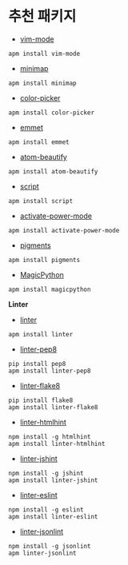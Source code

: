 # 추천 패키지
* [vim-mode](https://atom.io/packages/vim-mode)
```
apm install vim-mode
```
* [minimap](https://atom.io/packages/minimap)
```
apm install minimap
```
* [color-picker](https://atom.io/packages/color-picker)
```
apm install color-picker
```
* [emmet](https://atom.io/packages/emmet)
```
apm install emmet
```
* [atom-beautify](https://atom.io/packages/atom-beautify)
```
apm install atom-beautify
```
* [script](https://atom.io/packages/script)
```
apm install script
```
* [activate-power-mode](https://atom.io/packages/activate-power-mode)
```
apm install activate-power-mode
```
* [pigments](https://atom.io/packages/pigments)
```
apm install pigments
```
* [MagicPython](https://atom.io/packages/magicpython)
```
apm install magicpython
```

**Linter**
* [linter](https://atom.io/packages/linter)
```
apm install linter
```
* [linter-pep8](https://atom.io/packages/linter-pep8)
```
pip install pep8
apm install linter-pep8
```
* [linter-flake8](https://atom.io/packages/linter-flake8)
```
pip install flake8
apm install linter-flake8
```
* [linter-htmlhint](https://atom.io/packages/linter-htmlhint)
```
npm install -g htmlhint
apm install linter-htmlhint
```
* [linter-jshint](https://atom.io/packages/linter-jshint)
```
npm install -g jshint
apm install linter-jshint
```
* [linter-eslint](https://atom.io/packages/linter-eslint)
```
npm install -g eslint
apm install linter-eslint
```
* [linter-jsonlint](https://atom.io/packages/linter-jsonlint)
```
npm install -g jsonlint
apm linter-jsonlint
```
